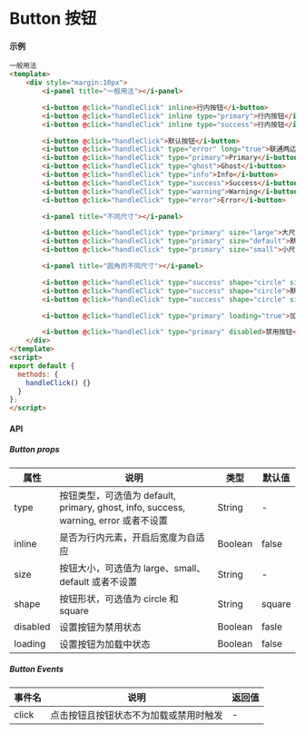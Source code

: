 # Button 按钮

#### 示例

```html
一般用法
<template>
    <div style="margin:10px">
        <i-panel title="一般用法"></i-panel>

        <i-button @click="handleClick" inline>行内按钮</i-button>
        <i-button @click="handleClick" inline type="primary">行内按钮</i-button>
        <i-button @click="handleClick" inline type="success">行内按钮</i-button>

        <i-button @click="handleClick">默认按钮</i-button>
        <i-button @click="handleClick" type="error" long="true">联通两边按钮</i-button>
        <i-button @click="handleClick" type="primary">Primary</i-button>
        <i-button @click="handleClick" type="ghost">Ghost</i-button>
        <i-button @click="handleClick" type="info">Info</i-button>
        <i-button @click="handleClick" type="success">Success</i-button>
        <i-button @click="handleClick" type="warning">Warning</i-button>
        <i-button @click="handleClick" type="error">Error</i-button>

        <i-panel title="不同尺寸"></i-panel>

        <i-button @click="handleClick" type="primary" size="large">大尺寸</i-button>
        <i-button @click="handleClick" type="primary" size="default">默认尺寸</i-button>
        <i-button @click="handleClick" type="primary" size="small">小尺寸</i-button>

        <i-panel title="圆角的不同尺寸"></i-panel>

        <i-button @click="handleClick" type="success" shape="circle" size="large">大尺寸</i-button>
        <i-button @click="handleClick" type="success" shape="circle">默认尺寸</i-button>
        <i-button @click="handleClick" type="success" shape="circle" size="small">小尺寸</i-button>

        <i-button @click="handleClick" type="primary" loading="true">加载中按钮</i-button>

        <i-button @click="handleClick" type="primary" disabled>禁用按钮</i-button>
    </div>
</template>
<script>
export default {
  methods: {
    handleClick() {}
  }
};
</script>

```

#### API

##### Button props

| 属性     | 说明                                                                                | 类型    | 默认值 |
|----------|-----------------------------------------------------------------------------------|---------|--------|
| type     | 按钮类型，可选值为 default, primary, ghost, info, success, warning, error 或者不设置 | String  | -      |
| inline   | 是否为行内元素，开启后宽度为自适应                                                   | Boolean | false  |
| size     | 按钮大小，可选值为 large、small、default 或者不设置                                    | String  | -      |
| shape    | 按钮形状，可选值为 circle 和 square                                                  | String  | square |
| disabled | 设置按钮为禁用状态                                                                  | Boolean | fasle  |
| loading  | 设置按钮为加载中状态                                                                | Boolean | false  |

##### Button Events

| 事件名 | 说明                                   | 返回值 |
|--------|--------------------------------------|--------|
| click  | 点击按钮且按钮状态不为加载或禁用时触发 | -      |